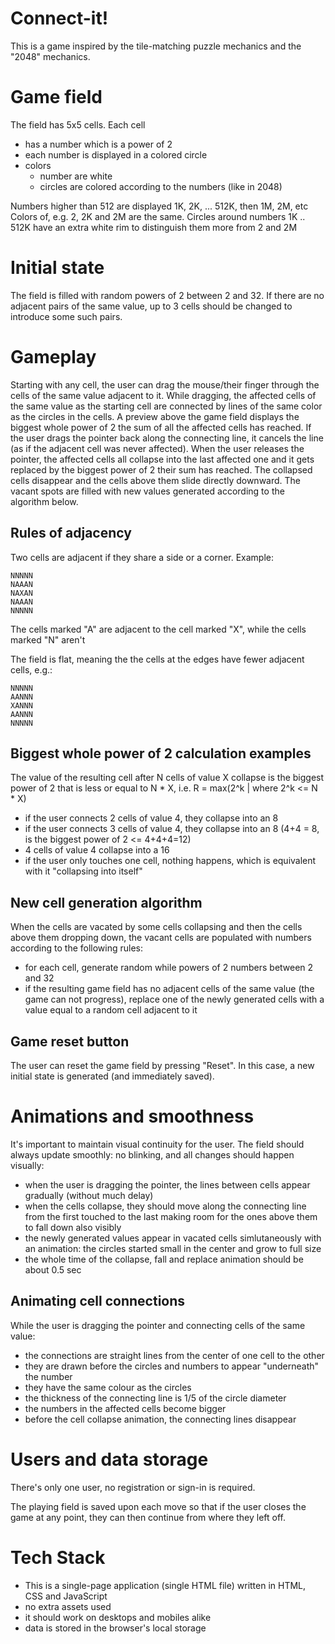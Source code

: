 Connect-it!
===========

This is a game inspired by the tile-matching puzzle mechanics and the "2048" mechanics.

# Game field

The field has 5x5 cells.
Each cell 
- has a number which is a power of 2
- each number is displayed in a colored circle
- colors
  - number are white
  - circles are colored according to the numbers (like in 2048)

Numbers higher than 512 are displayed 1K, 2K, ... 512K, then 1M, 2M, etc
Colors of, e.g. 2, 2K and 2M are the same.
Circles around numbers 1K .. 512K have an extra white rim to distinguish them more from 2 and 2M

# Initial state

The field is filled with random powers of 2 between 2 and 32. If there are no adjacent pairs of the same value, up to 3 cells should be changed to introduce some such pairs.

# Gameplay

Starting with any cell, the user can drag the mouse/their finger through the cells of the same value adjacent to it. 
While dragging, the affected cells of the same value as the starting cell are connected by lines of the same color as the circles in the cells. 
A preview above the game field displays the biggest whole power of 2 the sum of all the affected cells has reached. 
If the user drags the pointer back along the connecting line, it cancels the line (as if the adjacent cell was never affected). 
When the user releases the pointer, the affected cells all collapse into the last affected one and it gets replaced by the biggest power of 2 their sum has reached. 
The collapsed cells disappear and the cells above them slide directly downward. 
The vacant spots are filled with new values generated according to the algorithm below.

## Rules of adjacency

Two cells are adjacent if they share a side or a corner. Example:

```
NNNNN
NAAAN
NAXAN
NAAAN
NNNNN
```

The cells marked "A" are adjacent to the cell marked "X", while the cells marked "N" aren't

The field is flat, meaning the the cells at the edges have fewer adjacent cells, e.g.:

```
NNNNN
AANNN
XANNN
AANNN
NNNNN
```

## Biggest whole power of 2 calculation examples

The value of the resulting cell after N cells of value X collapse is the biggest power of 2 that is less or equal to N * X, i.e. R = max(2^k | where 2^k <= N * X)

- if the user connects 2 cells of value 4, they collapse into an 8
- if the user connects 3 cells of value 4, they collapse into an 8 (4+4 = 8, is the biggest power of 2 <= 4+4+4=12)
- 4 cells of value 4 collapse into a 16
- if the user only touches one cell, nothing happens, which is equivalent with it "collapsing into itself"

## New cell generation algorithm

When the cells are vacated by some cells collapsing and then the cells above them dropping down, the vacant cells are populated with numbers according to the following rules:
- for each cell, generate random while powers of 2 numbers between 2 and 32
- if the resulting game field has no adjacent cells of the same value (the game can not progress), replace one of the newly generated cells with a value equal to a random cell adjacent to it

## Game reset button

The user can reset the game field by pressing "Reset". In this case, a new initial state is generated (and immediately saved).

# Animations and smoothness

It's important to maintain visual continuity for the user.
The field should always update smoothly: no blinking, and all changes should happen visually:
- when the user is dragging the pointer, the lines between cells appear gradually (without much delay)
- when the cells collapse, they should move along the connecting line from the first touched to the last making room for the ones above them to fall down also visibly
- the newly generated values appear in vacated cells simlutaneously with an animation: the circles started small in the center and grow to full size
- the whole time of the collapse, fall and replace animation should be about 0.5 sec

## Animating cell connections

While the user is dragging the pointer and connecting cells of the same value:
- the connections are straight lines from the center of one cell to the other
- they are drawn before the circles and numbers to appear "underneath" the number
- they have the same colour as the circles
- the thickness of the connecting line is 1/5 of the circle diameter
- the numbers in the affected cells become bigger
- before the cell collapse animation, the connecting lines disappear

# Users and data storage

There's only one user, no registration or sign-in is required.

The playing field is saved upon each move so that if the user closes the game at any point, they can then continue from where they left off.

# Tech Stack

- This is a single-page application (single HTML file) written in HTML, CSS and JavaScript
- no extra assets used
- it should work on desktops and mobiles alike
- data is stored in the browser's local storage
